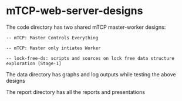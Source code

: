 # mTCP-web-server-designs

The code directory has two shared mTCP master-worker designs:
    
    -- mTCP: Master Controls Everything
    
    -- mTCP: Master only intiates Worker
    
    -- lock-free-ds: scripts and sources on lock free data structure exploration [Stage-1]
    
The data directory has graphs and log outputs while testing the above designs

The report directory has all the reports and presentations
